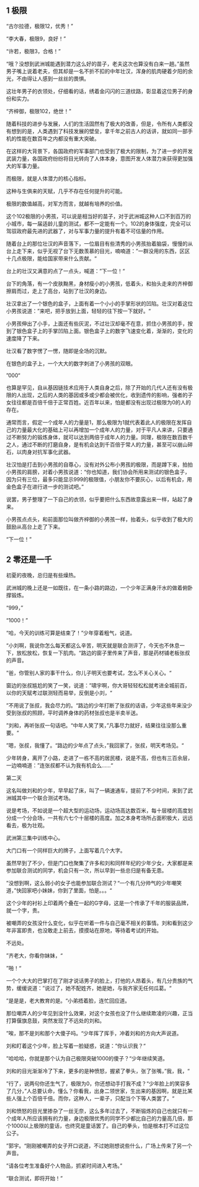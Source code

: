 ## 1 极限

“古尔拉德，极限12，优秀！”

“李大春，极限9，良好！”

“许若，极限3，合格！”

“哦？没想到武洲城能遇到潜力这么好的苗子，老夫这次也算没有白来一趟。”虽然男子嘴上说着老夫，但其却是一名不折不扣的中年壮汉，浑身的肌肉硬着夕阳的余光，不由得让人感到一丝丝的畏惧。

这壮年男子的衣领处，仔细看的话，绣着金闪闪的三道纹路，彰显着这位男子的身份和实力。

“齐梓御，极限102，绝世！”

随着科技的进步与发展，人们的生活固然有了极大的改善，但是，令所有人类都没有想到的是，人类遇到了科技发展的壁垒，拿千年之前古人的话讲，就如同一部手机的性能在数百年之内都没有重大突破。

在这样的大背景下，各国政府的军事部门也受到了极大的限制，为了进一步的开发武装力量，各国政府纷纷将目光转向了人体本身，意图开发人体潜力来获得更加强大的军事力量。

而极限，就是人体潜力的核心指标。

这种与生俱来的天赋，几乎不存在任何提升的可能。

极限的数值越高，对军方而言，就越有培养的价值。

这个102极限的小男孩，可以说是相当好的苗子，对于武洲城这种人口不到百万的小城市，每一届适龄儿童的测试，都不一定能有一个。102的身体强度，完全可以驾驭政府最先进的武器了，对与军事力量的提升有着不可估量的作用。

随着台上的那位壮汉的声音落下，一位眉目有些清秀的小男孩抬着脑袋，慢慢的从台上走下来，似乎无视了台下无数羡慕的目光，喃喃道：”一群没用的东西，区区十几点极限，能给国家带来什么贡献。“

台上的壮汉又满意的点了一点头，喊道：”下一位！“

台下的角落，有一个皮肤黝黑，身材瘦小的小男孩，低着头，和抬头走来的齐梓御擦肩而过，走上了高台，站到了壮汉的身边。

壮汉拿出了一个银色的盒子，上面有着一个小小的手掌形状的凹陷。壮汉对着这位小男孩说道：”来吧，把手放到上面，轻轻的往下按一下就好。“

小男孩伸出了小手，上面还有些灰泥，不过壮汉却毫不在意，抓住小男孩的手，按到了银色盒子上的手掌凹陷上面。银色盒子上的数字飞速变化着，渐渐的，变化的速度降了下来。

壮汉看了数字愣了一愣，随即是全场的沉默。

在银色的盒子上，一个大大的数字刺进了小男孩的双眼。

”000“

也算是罕见，自从基因链技术应用于人类自身之后，除了开始的几代人还有没有极限的人出现，之后的人类的基因或多或少都会被优化，收到遗传的影响，强者的子女往往都是百倍千倍于正常百姓。近百年以来，怕是都没有出现过极限为0的人的存在。

通常而言，假定一个成年人的力量是1，那么极限为1就代表着此人的极限在发挥自己的力量最大化的基础上可以再增加一个成年人的力量，对于平凡人来讲，只要通过不断努力的锻炼身体，就可以达到两倍于成年人的力量。同理，极限在数百数千之人，通过不断的打磨自身，是有机会达到千百倍于常人的力量，甚至可以崩山碎石，以肉身对抗军事化武器。

壮汉怕是打击到小男孩的自尊心，没有对外公布小男孩的极限，而是蹲下来，拍拍小男孩的肩膀，对着小男孩说道：“你也知道，我们协会所用来测试的银色盒子，因为只有三位，最多只能显示999的极限值，小朋友你不要灰心，以后有机会，用金色盒子在进行进一步的测试吧。”

说罢，男子整理了一下自己的衣领，似乎要把什么东西故意露出来一样，站起了身来。

小男孩点点头，和前面那位叫做齐梓御的小男孩一样，抬着头，似乎收到了极大的鼓励从高台上走了下来。

“下一位！”

## 2 零还是一千

初夏的夜晚，总归是有些燥热。

武洲城的晚上还是一如既往，在一条小路的路边，一个少年正满身汗水的做着俯卧撑锻炼。

“999，”

“1000！”

“哈，今天的训练可算是结束了！”少年穿着粗气，说道。

“小刘啊，我说你怎么每天都这么辛苦，明天就是联合测评了，今天也不休息一下，放松放松，恢复一下肌肉。“路边的窗子里传来了声音，那是药材铺老板张叔的声音。

”爸，你管别人家的事干什么，你儿子明天也要考试，怎么不关心关心。“

窗边的张叔尴尬的笑了一笑，说道：”啸宇啊，你大哥轻轻松松就考进全城前百，以你的天赋考过联测轻而易举，反倒是小刘，“

”不用说了张叔，我会尽力的。“路边的少年打断了张叔的话语，少年这些年来没少受到张叔的照顾，平时调养身体的药材张叔也是半卖半送。

”刘和，再听张叔一句话吧。“中年人笑了笑，”凡事尽力就好，结果往往没那么重要。“

”嗯，张叔，我懂了。“路边的少年点了点头，”我回家了，张叔，明天考场见。“

少年转身，离开了小路，走进了一栋不高的居民楼，说是不高，但也有三百余层，一边喃喃道：”连张叔都不认为我有机会么......“

第二天

这名叫做刘和的少年，早早起了床，叫了一辆速通车，提前了不少时间，来到了武洲城其中一个联合测试考场。

说是考场，不如说是一个超大型的运动场，运动场高达数百米，每十层楼的高度划分成一个分会场，一共有六七个十层楼的高度。加之本身考场所占面积极大，远远看去，极为壮观。

武洲第三集中训练中心。

大门口有一个同样巨大的牌子，上面写着几个大字。

虽然早到了不少，但是门口也聚集了许多和刘和同样年纪的少年少女，大家都是来参加联合测试的同学，机会只有一次，所以早到一些总归是有备无患。

”没想到啊，这么弱小的女子也能参加联合测试？“一个有几分帅气的少年嘲笑道，”快回家吧小妹妹，你到了里面，怕是。。。“

这个少年的衬衫上印着两个叠在一起的G字母，这是一个传承了千年的服装品牌，就一个字，贵。

被嘲弄的女孩没什么变化，似乎在听着一件与自己毫不相关的事情。刘和看到这少年非富即贵，也没敢走上前去，摸摸站在原地，等待着考试的开始。

不远处。

”齐老大，你看你妹妹，“

”啪！“

一个个大大的巴掌打在了刚才说话男子的脸上，打他的人昂着头，有几分贵族的气势，缓缓说道：”说过了，她不配姓齐，她是她，与我齐家无任何瓜葛。“

”是是是，老大教育的是。“小弟捂着脸，连忙回应道。

那位嘲弄人的少年见到没什么效果，对这个女孩也没了什么继续欺凌的兴趣，正当打算偃旗息鼓，突然发现了不远处的刘和。

”唉，那不是刘和那个大傻子吗。“少年挥了挥手，冲着刘和的方向大声说道。

刘和盯着这个少年，脸上写着一脸疑惑，说道：”你认识我？“

”哈哈哈，你就是那个认为自己极限突破1000的傻子？“少年继续笑道。

刘和的目光渐渐冷了下来，更多的是种愤怒，握紧了拳头，张了张嘴，”我，我，“

”行了，说两句你还生气了，极限为0，你还想动手打我不成？“少年脸上的笑容多了几分，”人总要认命，懂么？你看我，出身二领世家，生出来的基因啊，就是比某些人强上个百倍千倍。而你，这种人，一辈子，只配当个下等人类罢了。“

刘和愤怒的目光里掺杂了一丝无奈，这么多年过去了，不断锻炼的自己也就只有一个成年人所应该拥有的力量，身边极限优秀的同学不少都比自己的力量高几倍，那个1000以上极限的童话，也终究是童话罢了。自己的拳头，怕是根本打不过这位公子。

”郭宇。“刚刚被嘲弄的女子开口说道，不过她刚想说些什么，广场上传来了另一个声音。

”请各位考生准备好个人物品，抓紧时间进入考场。”

“联合测试，即将开始！”













